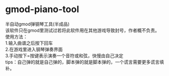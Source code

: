 # gmod-piano-tool
半自动gmod弹钢琴工具(半成品)  
该软件只在gmod里测试过若将此软件用在其他游戏导致封号，作者概不负责。  
使用方法：  
1.输入曲谱之后按下回车  
2.在游戏里进入钢琴弹奏界面  
3.手动按下=按键表示演奏一个音符或和弦，快慢由自己决定  
tips：自己弹的就是自己弹的，脚本弹的就是脚本弹的，一个谎言需要更多谎言填补。
